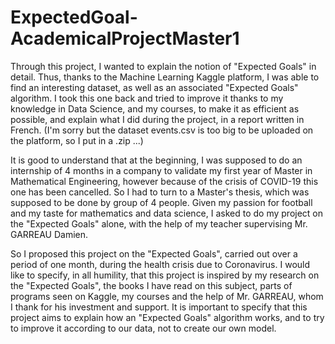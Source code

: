 # ExpectedGoal-AcademicalProjectMaster1

Through this project, I wanted to explain the notion of "Expected Goals" in detail. Thus, thanks to the Machine Learning Kaggle platform, I was able to find an interesting dataset, as well as an associated "Expected Goals" algorithm. I took this one back and tried to improve it thanks to my knowledge in Data Science, and my courses, to make it as efficient as possible, and explain what I did during the project, in a report written in French. (I'm sorry but the dataset events.csv is too big to be uploaded on the platform, so I put in a .zip ...) 

It is good to understand that at the beginning, I was supposed to do an internship of 4 months in a company to validate my first year of Master in Mathematical Engineering, however because of the crisis of COVID-19 this one has been cancelled. So I had to turn to a Master's thesis, which was supposed to be done by group of 4 people. Given my passion for football and my taste for mathematics and data science, I asked to do my project on the "Expected Goals" alone, with the help of my teacher supervising Mr. GARREAU Damien.

So I proposed this project on the "Expected Goals", carried out over a period of one month, during the health crisis due to Coronavirus. I would like to specify, in all humility, that this project is inspired by my research on the "Expected Goals", the books I have read on this subject, parts of programs seen on Kaggle, my courses and the help of Mr. GARREAU, whom I thank for his investment and support. It is important to specify that this project aims to explain how an "Expected Goals" algorithm works, and to try to improve it according to our data, not to create our own model. 
